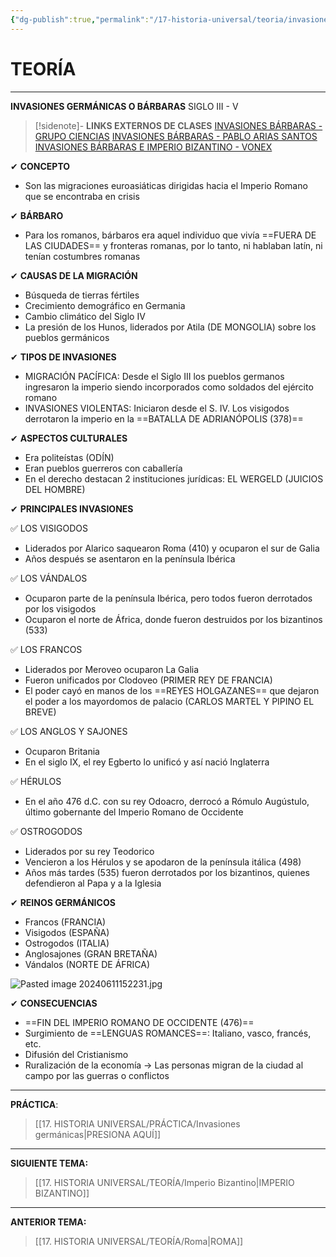 ```yaml
---
{"dg-publish":true,"permalink":"/17-historia-universal/teoria/invasiones-germanicas/","tags":["Historia","Teoría"]}
---
```


# TEORÍA
---
**INVASIONES GERMÁNICAS O BÁRBARAS**
SIGLO III - V

>[!sidenote]- **LINKS EXTERNOS DE CLASES**
>[INVASIONES BÁRBARAS - GRUPO CIENCIAS](https://youtube.com/watch?v=mFljiPXuxM0) 
>[INVASIONES BÁRBARAS - PABLO ARIAS SANTOS](https://www.youtube.com/watch?v=7psPoBRBzlk) 
>[INVASIONES BÁRBARAS E IMPERIO BIZANTINO - VONEX](https://www.youtube.com/watch?v=93V-cwwEEks) 

✔ **CONCEPTO**
- Son las migraciones euroasiáticas dirigidas hacia el Imperio Romano que se encontraba en crisis

✔ **BÁRBARO**
- Para los romanos, bárbaros era aquel individuo que vivía ==FUERA DE LAS CIUDADES== y fronteras romanas, por lo tanto, ni hablaban latín, ni tenían costumbres romanas

✔ **CAUSAS DE LA MIGRACIÓN**
- Búsqueda de tierras fértiles
- Crecimiento demográfico en Germania
- Cambio climático del Siglo IV
- La presión de los Hunos, liderados por Atila (DE MONGOLIA) sobre los pueblos germánicos

 ✔ **TIPOS DE INVASIONES**
 - MIGRACIÓN PACÍFICA: Desde el Siglo III los pueblos germanos ingresaron la imperio siendo incorporados como soldados del ejército romano
 - INVASIONES VIOLENTAS: Iniciaron desde el S. IV. Los visigodos derrotaron la imperio en la ==BATALLA DE ADRIANÓPOLIS (378)==

✔ **ASPECTOS CULTURALES**
- Era politeístas (ODÍN)
- Eran pueblos guerreros con caballería
- En el derecho destacan 2 instituciones jurídicas: EL WERGELD (JUICIOS DEL HOMBRE)

✔ **PRINCIPALES INVASIONES**

✅ LOS VISIGODOS
- Liderados por Alarico saquearon Roma (410) y ocuparon el sur de Galia
- Años después se asentaron en la península Ibérica

✅ LOS VÁNDALOS
- Ocuparon parte de la península Ibérica, pero todos fueron derrotados por los visigodos
- Ocuparon el norte de África, donde fueron destruidos por los bizantinos (533)

✅ LOS FRANCOS
- Liderados por Meroveo ocuparon La Galia 
- Fueron unificados por Clodoveo (PRIMER REY DE FRANCIA)
- El poder cayó en manos de los ==REYES HOLGAZANES== que dejaron el poder a los mayordomos de palacio (CARLOS MARTEL Y PIPINO EL BREVE)

✅ LOS ANGLOS Y SAJONES
- Ocuparon Britania
- En el siglo IX, el rey Egberto lo unificó y así nació Inglaterra

✅ HÉRULOS
- En el año 476 d.C. con su rey Odoacro, derrocó a Rómulo Augústulo, último gobernante del Imperio Romano de Occidente 

✅ OSTROGODOS
- Liderados por su rey Teodorico
- Vencieron a los Hérulos y se apodaron de la península itálica (498) 
- Años más tardes (535) fueron derrotados por los bizantinos, quienes defendieron al Papa y a la Iglesia

✔ **REINOS GERMÁNICOS**
- Francos (FRANCIA)
- Visigodos (ESPAÑA)
- Ostrogodos (ITALIA)
- Anglosajones (GRAN BRETAÑA)
- Vándalos (NORTE DE ÁFRICA)

![Pasted image 20240611152231.jpg](/img/user/1.%20ELEMENTOS%20GR%C3%81FICOS/Pasted%20image%2020240611152231.jpg)

✔ **CONSECUENCIAS**
- ==FIN DEL IMPERIO ROMANO DE OCCIDENTE (476)==
- Surgimiento de ==LENGUAS ROMANCES==: Italiano, vasco, francés, etc.
- Difusión del Cristianismo
- Ruralización de la economía → Las personas migran de la ciudad al campo por las guerras o conflictos

---
**PRÁCTICA**:
>[[17. HISTORIA UNIVERSAL/PRÁCTICA/Invasiones germánicas\|PRESIONA AQUÍ]]

---
**SIGUIENTE TEMA:** 
>[[17. HISTORIA UNIVERSAL/TEORÍA/Imperio Bizantino\|IMPERIO BIZANTINO]]

---
**ANTERIOR TEMA:** 
>[[17. HISTORIA UNIVERSAL/TEORÍA/Roma\|ROMA]]

